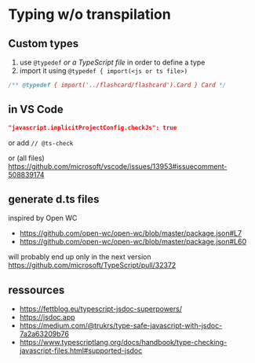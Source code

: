 # Typing w/o transpilation

## Custom types

1. use `@typedef` _or a TypeScript file_ in order to define a type
2. import it using ``@typedef { import(<js or ts file>)``

```javascript
/** @typedef { import('../flashcard/flashcard').Card } Card */
```

## in VS Code

```json
"javascript.implicitProjectConfig.checkJs": true
```

or add `// @ts-check`

or (all files) https://github.com/microsoft/vscode/issues/13953#issuecomment-508839174

## generate d.ts files

inspired by Open WC
- https://github.com/open-wc/open-wc/blob/master/package.json#L7
- https://github.com/open-wc/open-wc/blob/master/package.json#L60

will probably end up only in the next version
https://github.com/microsoft/TypeScript/pull/32372

## ressources

- https://fettblog.eu/typescript-jsdoc-superpowers/
- https://jsdoc.app
- https://medium.com/@trukrs/type-safe-javascript-with-jsdoc-7a2a63209b76
- https://www.typescriptlang.org/docs/handbook/type-checking-javascript-files.html#supported-jsdoc
